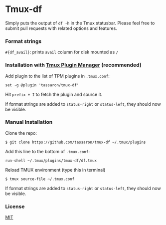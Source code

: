 # Tmux-df

Simply puts the output of `df -h` in the Tmux statusbar. Please feel free to submit pull requests with related options and features.


### Format strings
`#{df_avail}`: prints `avail` column for disk mounted as `/`


### Installation with [Tmux Plugin Manager](https://github.com/tmux-plugins/tpm) (recommended)

Add plugin to the list of TPM plugins in `.tmux.conf`:

    set -g @plugin 'tassaron/tmux-df'

Hit `prefix + I` to fetch the plugin and source it.

If format strings are added to `status-right` or `status-left`, they should now be visible.

### Manual Installation

Clone the repo:

    $ git clone https://github.com/tassaron/tmux-df ~/.tmux/plugins

Add this line to the bottom of `.tmux.conf`:

    run-shell ~/.tmux/plugins/tmux-df/df.tmux

Reload TMUX environment (type this in terminal)

    $ tmux source-file ~/.tmux.conf

If format strings are added to `status-right` or `status-left`, they should now be visible.


### License

[MIT](LICENSE)
